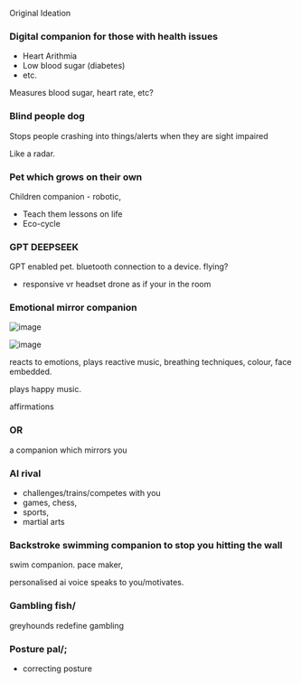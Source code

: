 Original Ideation

### Digital companion for those with health issues

- Heart Arithmia
- Low blood sugar (diabetes)
- etc.

Measures blood sugar, heart rate, etc?

### Blind people dog

Stops people crashing into things/alerts when they are sight impaired

Like a radar.

### Pet which grows on their own

Children companion - robotic, 

- Teach them lessons on life
- Eco-cycle

### GPT DEEPSEEK

GPT enabled pet. bluetooth connection to a device. flying? 

- responsive vr headset drone as if your in the room

### Emotional mirror companion

![image](https://github.com/user-attachments/assets/48228092-9cba-4d7e-80ca-be94e70e8bab)

![image](https://github.com/user-attachments/assets/bb614ff5-d7f5-4ffd-a926-8ee0b3196f13)



reacts to emotions, plays reactive music, breathing techniques, colour, face embedded.

plays happy music.

affirmations

### OR

a companion which mirrors you 

### AI rival

- challenges/trains/competes with you
- games, chess,
- sports,
- martial arts

### Backstroke swimming companion to stop you hitting the wall

swim companion. pace maker, 

personalised ai voice speaks to you/motivates.

### Gambling fish/

greyhounds redefine gambling 

### Posture pal/;

- correcting posture
